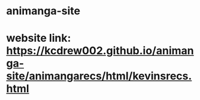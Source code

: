 # animanga-site
# website link: https://kcdrew002.github.io/animanga-site/animangarecs/html/kevinsrecs.html
